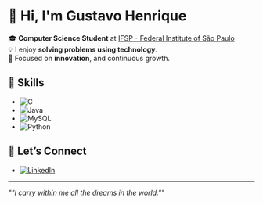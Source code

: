 # 👋 Hi, I'm Gustavo Henrique  

🎓 **Computer Science Student** at [IFSP - Federal Institute of São Paulo](https://www.ifsp.edu.br/)  
💡 I enjoy **solving problems using technology**.  
🌱 Focused on **innovation**, and continuous growth. 

## 🔧 Skills  
- ![C](https://img.shields.io/badge/-C-%2300599C?style=for-the-badge&logo=c&logoColor=white)  
- ![Java](https://img.shields.io/badge/-Java-%23ED8B00?style=for-the-badge&logo=java&logoColor=white)  
- ![MySQL](https://img.shields.io/badge/-MySQL-%2300f?style=for-the-badge&logo=mysql&logoColor=white)  
- ![Python](https://img.shields.io/badge/-Python-%233776AB?style=for-the-badge&logo=python&logoColor=white)  


## 🤝 Let’s Connect  
- [![LinkedIn](https://img.shields.io/badge/-LinkedIn-%230077B5?logo=linkedin&logoColor=white)](https://www.linkedin.com/in/gustavoamorimdev/)  

---
*""I carry within me all the dreams in the world.""*  
